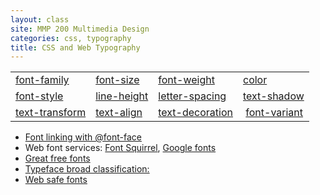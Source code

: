 ```yaml
---
layout: class
site: MMP 200 Multimedia Design
categories: css, typography
title: CSS and Web Typography
---
```

<table>
<tbody>
<tr>
<td><a href="https://css-tricks.com/almanac/properties/f/font-family/">font-family</a></td>
<td><a href="https://css-tricks.com/almanac/properties/f/font-size/">font-size</a></td>
<td><a href="https://css-tricks.com/almanac/properties/f/font-weight/">font-weight</a></td>
<td><a href="https://css-tricks.com/almanac/properties/c/color/">color</a></td>
</tr>
<tr>
<td><a href="https://css-tricks.com/almanac/properties/f/font-style/">font-style</a></td>
<td><a href="https://css-tricks.com/almanac/properties/l/line-height/">line-height</a></td>
<td><a href="https://css-tricks.com/almanac/properties/l/letter-spacing/">letter-spacing</a></td>
<td><a href="https://css-tricks.com/almanac/properties/t/text-shadow/">text-shadow</a></td>
</tr>
<tr>
<td><a href="https://css-tricks.com/almanac/properties/t/text-transform/">text-transform</a></td>
<td><a href="https://css-tricks.com/almanac/properties/t/text-align/">text-align</a></td>
<td><a href="https://css-tricks.com/almanac/properties/t/text-decoration/">text-decoration</a></td>
<td> <a href="https://css-tricks.com/almanac/properties/f/font-variant/">font-variant</a></td>
</tr>
</tbody>
</table>
<ul>
 	<li><a href="https://gist.github.com/3929471">Font linking with @font-face</a></li>
 	<li>Web font services: <a href="http://www.fontsquirrel.com/">Font Squirrel</a>, <a href="http://www.google.com/webfonts">Google fonts</a></li>
 	<li><a href="http://www.revitalk.com/mmp200/great-free-fonts/">Great free fonts</a></li>
 	<li><a title="Broad Typeface Categories" href="http://www.revitalk.com/mmp200/broad-typeface-categories/">Typeface broad classification:</a></li>
 	<li><a href="http://www.ampsoft.net/webdesign-l/WindowsMacFonts.html">Web safe fonts</a></li>
</ul>
